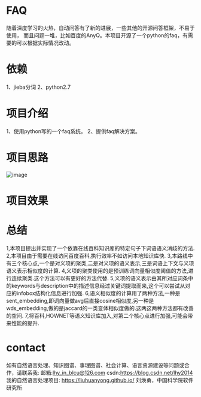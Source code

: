 # FAQ
随着深度学习的火热，自动问答有了新的进展，一些其他的开源问答框架，不易于使用，
而且问题一堆，比如百度的AnyQ。本项目开源了一个python的faq，有需要的可以根据实际情况改动。

# 依赖
1、jieba分词
2、python2.7

# 项目介绍
1、使用python写的一个faq系统。
2、提供faq解决方案。

# 项目思路

![image](https://github.com/luluyouyue/faq/tree/master/images/faq.jpg)

# 项目效果

# 总结
1,本项目提出并实现了一个依靠在线百科知识库的特定句子下词语语义消歧的方法.
2,本项目由于需要在线访问百度百科,执行效率不如访问本地知识库快.
3,本路线中有三个核心点,一个是对义项的聚类,二是对义项的语义表示,三是词语上下文与义项语义表示相似度的计算.
4,义项的聚类使用的是预训练词向量相似度阈值的方法,进行连续聚类.这个方法可以有更好的方法代替.
5,义项的语义表示由其所对应词条中的keywords与description中的描述信息经过关键词提取而来,这个可以尝试从对应的infobox结构化信息进行加强.
6,语义相似度的计算用了两种方法,一种是sent_embedding,即词向量做avg后直接cosine相似度,另一种是wds_embedding,做的是jaccard的一类变体相似度做的.这两这两种方法都有改善的空间.
7,将百科,HOWNET等语义知识库加入,对第二个核心点进行加强,可能会带来性能的提升.

# contact
如有自然语言处理、知识图谱、事理图谱、社会计算、语言资源建设等问题或合作，请联系我:
邮箱:lhy_in_blcu@126.com
csdn:https://blog.csdn.net/lhy2014
我的自然语言处理项目: https://liuhuanyong.github.io/
刘焕勇，中国科学院软件研究所
